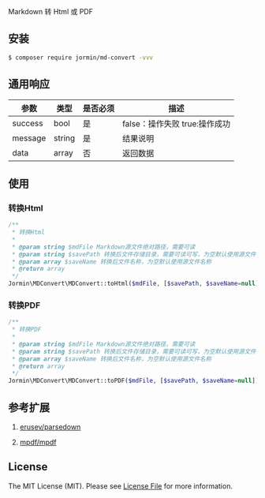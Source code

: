 Markdown 转 Html 或 PDF

## 安装

``` bash
$ composer require jormin/md-convert -vvv
```

## 通用响应

| 参数  | 类型  | 是否必须  | 描述  |
| ------------ | ------------ | ------------ | ------------ |
| success | bool | 是 | false：操作失败 true:操作成功 |
| message | string | 是 | 结果说明 |
| data | array | 否 | 返回数据 |


## 使用

### 转换Html

```php
/**
 * 转换Html
 *
 * @param string $mdFile Markdown源文件绝对路径，需要可读
 * @param string $savePath 转换后文件存储目录，需要可读可写，为空默认使用源文件目录
 * @param array $saveName 转换后文件名称，为空默认使用源文件名称
 * @return array
 */
Jormin\MDConvert\MDConvert::toHtml($mdFile, [$savePath, $saveName=null]);
```

### 转换PDF

```php
/**
 * 转换PDF
 *
 * @param string $mdFile Markdown源文件绝对路径，需要可读
 * @param string $savePath 转换后文件存储目录，需要可读可写，为空默认使用源文件目录
 * @param array $saveName 转换后文件名称，为空默认使用源文件名称
 * @return array
 */
Jormin\MDConvert\MDConvert::toPDF($mdFile, [$savePath, $saveName=null]);
```

## 参考扩展

1. [erusev/parsedown](https://github.com/erusev/parsedown)

2. [mpdf/mpdf](https://github.com/mpdf/mpdf)

## License

The MIT License (MIT). Please see [License File](LICENSE.md) for more information.
